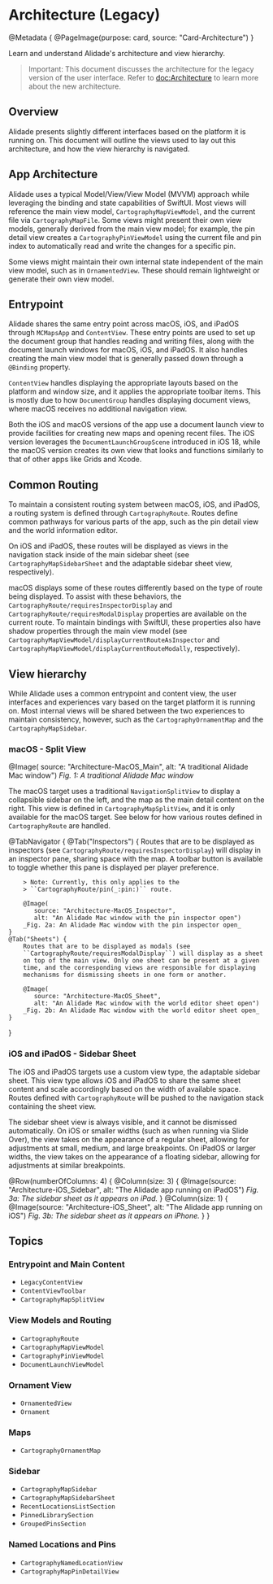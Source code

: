 # Architecture (Legacy)

@Metadata {
    @PageImage(purpose: card, source: "Card-Architecture")
}

Learn and understand Alidade's architecture and view hierarchy.

> Important: This document discusses the architecture for the legacy
> version of the user interface. Refer to <doc:Architecture> to learn more
> about the new architecture.

## Overview

Alidade presents slightly different interfaces based on the platform it is
running on. This document will outline the views used to lay out this
architecture, and how the view hierarchy is navigated.

## App Architecture

Alidade uses a typical Model/View/View Model (MVVM) approach while
leveraging the binding and state capabilities of SwiftUI. Most views will
reference the main view model, ``CartographyMapViewModel``, and the
current file via ``CartographyMapFile``. Some views might present their
own view models, generally derived from the main view model; for example,
the pin detail view creates a ``CartographyPinViewModel`` using the
current file and pin index to automatically read and write the changes for
a specific pin.

Some views might maintain their own internal state independent of the main
view model, such as in ``OrnamentedView``. These should remain lightweight
or generate their own view model.

## Entrypoint

Alidade shares the same entry point across macOS, iOS, and iPadOS through
``MCMapsApp`` and ``ContentView``. These entry points are used to set up
the document group that handles reading and writing files, along with the
document launch windows for macOS, iOS, and iPadOS. It also handles
creating the main view model that is generally passed down through a
`@Binding` property.

``ContentView`` handles displaying the appropriate layouts based on the
platform and window size, and it applies the appropriate toolbar items.
This is mostly due to how `DocumentGroup` handles displaying document
views, where macOS receives no additional navigation view.

Both the iOS and macOS versions of the app use a document launch view to
provide facilities for creating new maps and opening recent files. The iOS
version leverages the `DocumentLaunchGroupScene` introduced in iOS 18,
while the macOS version creates its own view that looks and functions
similarly to that of other apps like Grids and Xcode.

## Common Routing

To maintain a consistent routing system between macOS, iOS, and iPadOS, a
routing system is defined through ``CartographyRoute``. Routes define
common pathways for various parts of the app, such as the pin detail view
and the world information editor.

On iOS and iPadOS, these routes will be displayed as views in the
navigation stack inside of the main sidebar sheet
(see ``CartographyMapSidebarSheet`` and the adaptable sidebar sheet view,
respectively).

macOS displays some of these routes differently based on the type of route
being displayed. To assist with these behaviors, the
``CartographyRoute/requiresInspectorDisplay`` and
``CartographyRoute/requiresModalDisplay`` properties are available on the
current route. To maintain bindings with SwiftUI, these properties also
have shadow properties through the main view model (see 
``CartographyMapViewModel/displayCurrentRouteAsInspector`` and
``CartographyMapViewModel/displayCurrentRouteModally``, respectively).

## View hierarchy

While Alidade uses a common entrypoint and content view, the user
interfaces and experiences vary based on the target platform it is running
on. Most internal views will be shared between the two experiences to
maintain consistency, however, such as the ``CartographyOrnamentMap`` and
the ``CartographyMapSidebar``.

### macOS - Split View

@Image(
   source: "Architecture-MacOS_Main",
   alt: "A traditional Alidade Mac window")
_Fig. 1: A traditional Alidade Mac window_

The macOS target uses a traditional `NavigationSplitView` to display a
collapsible sidebar on the left, and the map as the main detail content on
the right. This view is defined in ``CartographyMapSplitView``, and it is
only available for the macOS target. See below for how various routes
defined in ``CartographyRoute`` are handled.

@TabNavigator {
    @Tab("Inspectors") {
        Routes that are to be displayed as inspectors (see
        ``CartographyRoute/requiresInspectorDisplay``) will display in an
        inspector pane, sharing space with the map. A toolbar button is
        available to toggle whether this pane is displayed per player
        preference.

        > Note: Currently, this only applies to the
        > ``CartographyRoute/pin(_:pin:)`` route.

        @Image(
           source: "Architecture-MacOS_Inspector",
           alt: "An Alidade Mac window with the pin inspector open")
        _Fig. 2a: An Alidade Mac window with the pin inspector open_
    }
    @Tab("Sheets") {
        Routes that are to be displayed as modals (see
        ``CartographyRoute/requiresModalDisplay``) will display as a sheet
        on top of the main view. Only one sheet can be present at a given
        time, and the corresponding views are responsible for displaying
        mechanisms for dismissing sheets in one form or another.

        @Image(
           source: "Architecture-MacOS_Sheet",
           alt: "An Alidade Mac window with the world editor sheet open")
        _Fig. 2b: An Alidade Mac window with the world editor sheet open_
    }
}

### iOS and iPadOS - Sidebar Sheet

The iOS and iPadOS targets use a custom view type, the adaptable sidebar
sheet. This view type allows iOS and iPadOS to share the same sheet content
and scale accordingly based on the width of available space. Routes defined
with ``CartographyRoute`` will be pushed to the navigation stack containing
the sheet view.


The sidebar sheet view is always visible, and it cannot be dismissed
automatically. On iOS or smaller widths (such as when running via Slide
Over), the view takes on the appearance of a regular sheet, allowing for
adjustments at small, medium, and large breakpoints. On iPadOS or larger
widths, the view takes on the appearance of a floating sidebar, allowing
for adjustments at similar breakpoints. 

@Row(numberOfColumns: 4) {
    @Column(size: 3) {
        @Image(source: "Architecture-iOS_Sidebar",
               alt: "The Alidade app running on iPadOS")
        _Fig. 3a: The sidebar sheet as it appears on iPad._
    }
    @Column(size: 1) {
        @Image(source: "Architecture-iOS_Sheet",
               alt: "The Alidade app running on iOS")
        _Fig. 3b: The sidebar sheet as it appears on iPhone._
    }
}

## Topics

### Entrypoint and Main Content

- ``LegacyContentView``
- ``ContentViewToolbar``
- ``CartographyMapSplitView``

### View Models and Routing

- ``CartographyRoute``
- ``CartographyMapViewModel``
- ``CartographyPinViewModel``
- ``DocumentLaunchViewModel``

### Ornament View

- ``OrnamentedView``
- ``Ornament``

### Maps

- ``CartographyOrnamentMap``

### Sidebar

- ``CartographyMapSidebar``
- ``CartographyMapSidebarSheet``
- ``RecentLocationsListSection``
- ``PinnedLibrarySection``
- ``GroupedPinsSection``

### Named Locations and Pins

- ``CartographyNamedLocationView``
- ``CartographyMapPinDetailView``
